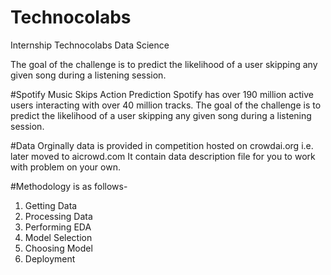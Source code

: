 # Technocolabs
Internship Technocolabs Data Science

The goal of the challenge is to predict the likelihood of a user skipping any given song during a listening session.

#Spotify Music Skips Action Prediction
Spotify has over 190 million active users interacting with over 40 million tracks. The goal of the challenge is to predict the likelihood of a user skipping any given song during a listening session.

#Data
Orginally data is provided in competition hosted on crowdai.org i.e. later moved to aicrowd.com It contain data description file for you to work with problem on your own.

#Methodology is as follows-
1. Getting Data
2. Processing Data
3. Performing EDA
4. Model Selection
5. Choosing Model
6. Deployment
